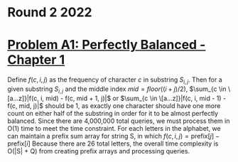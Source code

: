 # Round 2 2022

# [Problem A1: Perfectly Balanced - Chapter 1]([url](https://www.facebook.com/codingcompetitions/hacker-cup/2022/round-2/problems/A1))

Define $f(c, i, j)$ as the frequency of character $c$ in substring $S_{i, j}$. Then for a given substring $S_{i, j}$ and the middle index $mid = floor((i + j) / 2)$,
$\sum_{c \in \[a...z]}|f(c, i, mid) - f(c, mid + 1, j)|$ or $\sum_{c \in \[a...z]}|f(c, i, mid - 1) - f(c, mid, j)|$ should be 1, as exactly one character should
have one more count on either half of the substring in order for it to be almost perfectly balanced. Since there are 4,000,000 total queries, we must process them
in O(1) time to meet the time constraint. For each letters in the alphabet, we can maintain a prefix sum array for string S, in which $f(c, i, j) = \text{prefix}[j] - \text{prefix}[i]$
Because there are 26 total letters, the overall time complexity is O(|S| + Q) from creating prefix arrays and processing queries.
